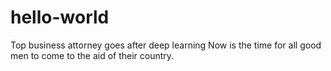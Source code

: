 # hello-world
Top business attorney goes after deep learning
Now is the time for all good men to come to the aid of their country.
